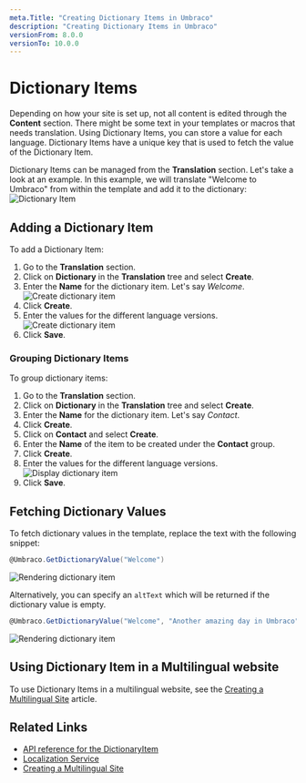 ```yaml
---
meta.Title: "Creating Dictionary Items in Umbraco"
description: "Creating Dictionary Items in Umbraco"
versionFrom: 8.0.0
versionTo: 10.0.0
---
```


# Dictionary Items

Depending on how your site is set up, not all content is edited through the **Content** section. There might be some text in your templates or macros that needs translation. Using Dictionary Items, you can store a value for each language. Dictionary Items have a unique key that is used to fetch the value of the Dictionary Item.

Dictionary Items can be managed from the **Translation** section. Let's take a look at an example. In this example, we will translate "Welcome to Umbraco" from within the template and add it to the dictionary:
![Dictionary Item](images/dictionary-item.png)

## Adding a Dictionary Item

To add a Dictionary Item:

1. Go to the **Translation** section.
2. Click on **Dictionary** in the **Translation** tree and select **Create**.
3. Enter the **Name** for the dictionary item. Let's say *Welcome*.
    ![Create dictionary item](images/Create-dictionary-item.png)
4. Click **Create**.
5. Enter the values for the different language versions.
    ![Create dictionary item](images/dictionary-item-values.png)
6. Click **Save**.

### Grouping Dictionary Items

To group dictionary items:

1. Go to the **Translation** section.
2. Click on **Dictionary** in the **Translation** tree and select **Create**.
3. Enter the **Name** for the dictionary item. Let's say *Contact*.
4. Click **Create**.
5. Click on **Contact** and select **Create**.
6. Enter the **Name** of the item to be created under the **Contact** group.
7. Click **Create**.
8. Enter the values for the different language versions.
    ![Display dictionary item](images/display-dictionary-item.png)
9. Click **Save**.

## Fetching Dictionary Values

To fetch dictionary values in the template, replace the text with the following snippet:

```csharp
@Umbraco.GetDictionaryValue("Welcome")
```

![Rendering dictionary item](images/rendering-dictionary-item.png)

Alternatively, you can specify an `altText` which will be returned if the dictionary value is empty.

```csharp
@Umbraco.GetDictionaryValue("Welcome", "Another amazing day in Umbraco")
```

![Rendering dictionary item](images/rendering-altvalue-dictionary-item.png)

## Using Dictionary Item in a Multilingual website

To use Dictionary Items in a multilingual website, see the [Creating a Multilingual Site](../../../Tutorials/Multilanguage-Setup/index.md) article.

## Related Links

- [API reference for the DictionaryItem](../../../Reference/Management/Models/DictionaryItem.md)
- [Localization Service](../../../Reference/Management/Services/LocalizationService/index.md)
- [Creating a Multilingual Site](../../../Tutorials/Multilanguage-Setup/index.md)